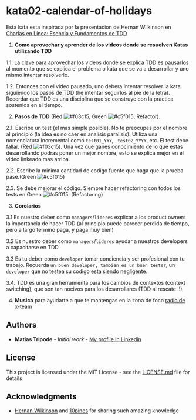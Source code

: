 # kata02-calendar-of-holidays
Esta kata esta inspirada por la presentacion de Hernan Wilkinson en [Charlas en Línea: Esencia y Fundamentos de TDD](https://www.youtube.com/watch?v=4t0ZxUXnwN4)

1. **Como aprovechar y aprender de los videos donde se resuelven Katas utilizando TDD**

1.1. La clave para aprovechar los videos donde se explica TDD es pausarlos al momento que se explica el problema o kata que se va a desarrollar y uno mismo intentar resolverlo.

1.2. Entonces con el video pausado, uno debera intentar resolver la kata siguiendo los pasos de TDD (he intentar seguirlos al pie de la letra). Recordar que TDD es una disciplina que se construye con la practica sostenida en el tiempo.

2. **Pasos de TDD** (Red ![#f03c15](https://placehold.it/15/f03c15/000000?text=+), Green ![#c5f015](https://placehold.it/15/c5f015/000000?text=+), Refactor).

2.1. Escribe un test (el mas simple posible). No te preocupes por el nombre al principio (la idea es no caer en analisis paralisis). Utiliza una nomenclatura incremental como ```test01_YYY```, ``` test02_YYYY```, etc. El test debe fallar. (Red ![#f03c15](https://placehold.it/15/f03c15/000000?text=+)). Una vez que ganes conocimiento de lo que estas desarrollando podras poner un mejor nombre, esto se explica mejor en el video linkeado mas arriba.

2.2. Escribe la minima cantidad de codigo fuente que haga que la prueba pase.(Green ![#c5f015](https://placehold.it/15/c5f015/000000?text=+))

2.3. Se debe mejorar el código. Siempre hacer refactoring con todos los tests en Green ![#c5f015](https://placehold.it/15/c5f015/000000?text=+). (Refactoring)

3. **Corolarios**

3.1 Es nuestro deber como `managers`/`lideres` explicar a los product owners la importancia de hacer TDD (al principio puede parecer perdida de tiempo, pero a largo termino paga, y paga muy bien)

3.2 Es nuestro deber como `managers`/`lideres` ayudar a nuestros developers a capacitarse en TDD

3.3 Es tu deber como `developer` tomar conciencia y ser profesional con tu trabajo. Recuerda `un buen developer, tambien es un buen tester`, un `developer` que no testea su codigo esta siendo negligente.

3.4. TDD es una gran herramienta para los cambios de contextos (context switching), que son tan nocivos para los desarrollares (TDD al rescate !!)

4. **Musica** para ayudarte a que te mantengas en la zona de foco [radio de x-team](https://radio.x-team.com/)


## Authors

* **Matias Tripode** - *Initial work* - [My profile in Linkedin](https://www.linkedin.com/in/matiastripode/)


## License

This project is licensed under the MIT License - see the [LICENSE.md](LICENSE.md) file for details

## Acknowledgments

* [Hernan Wilkinson](https://www.linkedin.com/in/hernanwilkinson/) and [10pines](https://university.10pines.com/webinars_and_videos) for sharing such amazing knowledge
